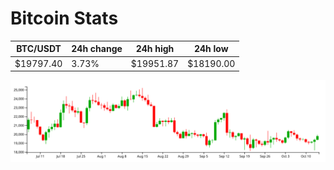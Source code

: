 # Bitcoin Stats

BTC/USDT|24h change|24h high|24h low|
|---|---|---|---|
|$19797.40|3.73%|$19951.87|$18190.00|

<img src="./chart.svg">
